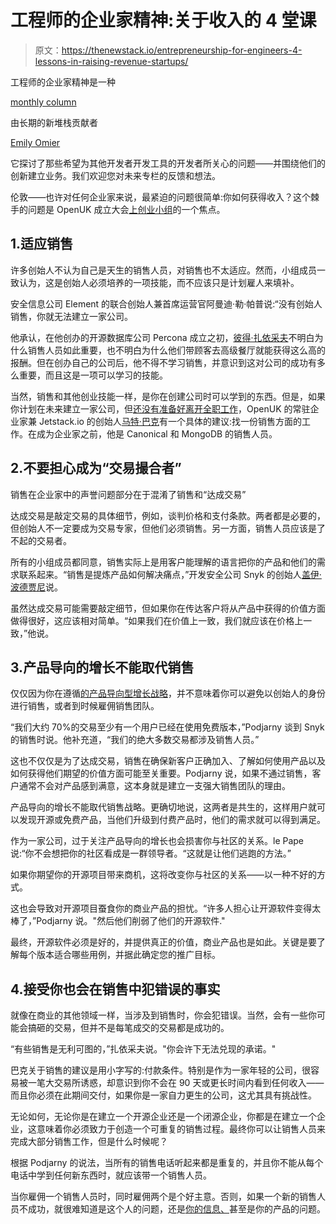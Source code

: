 # 工程师的企业家精神:关于收入的 4 堂课

> 原文：<https://thenewstack.io/entrepreneurship-for-engineers-4-lessons-in-raising-revenue-startups/>

工程师的企业家精神是一种

[monthly column](https://thenewstack.io/entrepreneurship-for-engineers-avoiding-feature-bloat/)

由长期的新堆栈贡献者

[Emily Omier](https://thenewstack.io/author/emily-omier/)

它探讨了那些希望为其他开发者开发工具的开发者所关心的问题——并围绕他们的创新建立业务。我们欢迎您对未来专栏的反馈和想法。

伦敦——也许对任何企业家来说，最紧迫的问题很简单:你如何获得收入？这个棘手的问题是 OpenUK 成立大会[上](https://stateofopencon.com/)[创业小组](https://youtu.be/5PAFdQyRsRs)的一个焦点。

## 1.适应销售

许多创始人不认为自己是天生的销售人员，对销售也不太适应。然而，小组成员一致认为，这是创始人必须培养的一项技能，而不应该只是计划雇人来填补。

安全信息公司 Element 的联合创始人兼首席运营官阿曼迪·勒·帕普说:“没有创始人销售，你就无法建立一家公司。

他承认，在他创办的开源数据库公司 Percona 成立之初，[彼得·扎依采夫](https://www.linkedin.com/in/peterzaitsev/)不明白为什么销售人员如此重要，也不明白为什么他们带顾客去高级餐厅就能获得这么高的报酬。但在创办自己的公司后，他不得不学习销售，并意识到这对公司的成功有多么重要，而且这是一项可以学习的技能。

当然，销售和其他创业技能一样，是你在创建公司时可以学到的东西。但是，如果你计划在未来建立一家公司，但[还没有准备好离开全职工作](https://thenewstack.io/entrepreneurship-for-engineers-should-open-source-project-be-a-full-time-job/)，OpenUK 的常驻企业家兼 Jetstack.io 的创始人[马特·巴克](https://www.linkedin.com/in/mattbarks/)有一个具体的建议:找一份销售方面的工作。在成为企业家之前，他是 Canonical 和 MongoDB 的销售人员。

## 2.不要担心成为“交易撮合者”

销售在企业家中的声誉问题部分在于混淆了销售和“达成交易”

达成交易是敲定交易的具体细节，例如，谈判价格和支付条款。两者都是必要的，但创始人不一定要成为交易专家，但他们必须销售。另一方面，销售人员应该是了不起的交易者。

所有的小组成员都同意，销售实际上是用客户能理解的语言把你的产品和他们的需求联系起来。“销售是提炼产品如何解决痛点，”开发安全公司 Snyk 的创始人[盖伊·波德贾尼](https://www.linkedin.com/in/guypo/)说。

虽然达成交易可能需要敲定细节，但如果你在传达客户将从产品中获得的价值方面做得很好，这应该相对简单。“如果我们在价值上一致，我们就应该在价格上一致，”他说。

## 3.产品导向的增长不能取代销售

仅仅因为你在遵循[的产品导向型增长战略](https://thenewstack.io/entrepreneurship-for-engineers-achieving-product-led-growth/)，并不意味着你可以避免以创始人的身份进行销售，或者到时候雇佣销售团队。

“我们大约 70%的交易至少有一个用户已经在使用免费版本，”Podjarny 谈到 Snyk 的销售时说。他补充道，“我们的绝大多数交易都涉及销售人员。”

这也不仅仅是为了达成交易，销售在确保新客户正确加入、了解如何使用产品以及如何获得他们期望的价值方面可能至关重要。Podjarny 说，如果不通过销售，客户通常不会对产品感到满意，这本身就是建立一支强大销售团队的理由。

产品导向的增长不能取代销售战略。更确切地说，这两者是共生的，这样用户就可以发现开源或免费产品，当他们升级到付费产品时，他们的需求就可以得到满足。

作为一家公司，过于关注产品导向的增长也会损害你与社区的关系。le Pape 说:“你不会想把你的社区看成是一群领导者。“这就是让他们逃跑的方法。”

如果你期望你的开源项目带来商机，这将改变你与社区的关系——以一种不好的方式。

这也会导致对开源项目蚕食你的商业产品的担忧。“许多人担心让开源软件变得太棒了，”Podjarny 说。"然后他们削弱了他们的开源软件."

最终，开源软件必须是好的，并提供真正的价值，商业产品也是如此。关键是要了解每个版本适合哪些用例，并据此确定您的推广目标。

## 4.接受你也会在销售中犯错误的事实

就像在商业的其他领域一样，当涉及到销售时，你会犯错误。当然，会有一些你可能会搞砸的交易，但并不是每笔成交的交易都是成功的。

“有些销售是无利可图的，”扎依采夫说。"你会许下无法兑现的承诺。"

巴克关于销售的建议是用小字写的:付款条件。特别是作为一家年轻的公司，很容易被一笔大交易所诱惑，却意识到你不会在 90 天或更长时间内看到任何收入——而且你必须在此期间交付，如果你是一家自力更生的公司，这尤其具有挑战性。

无论如何，无论你是在建立一个开源企业还是一个闭源企业，你都是在建立一个企业，这意味着你必须致力于创造一个可重复的销售过程。最终你可以让销售人员来完成大部分销售工作，但是什么时候呢？

根据 Podjarny 的说法，当所有的销售电话听起来都是重复的，并且你不能从每个电话中学到任何新东西时，就应该带一个销售人员。

当你雇佣一个销售人员时，同时雇佣两个是个好主意。否则，如果一个新的销售人员不成功，就很难知道是这个人的问题，还是[你的信息、](https://thenewstack.io/entrepreneurship-for-engineers-how-do-you-tell-your-story/)甚至是你的产品的问题。

<svg xmlns:xlink="http://www.w3.org/1999/xlink" viewBox="0 0 68 31" version="1.1"><title>Group</title> <desc>Created with Sketch.</desc></svg>